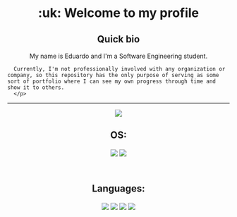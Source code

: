 <div font-family="Roboto">
  <h1 align="center"> :uk:  Welcome to my profile </h1>

   <div>
    <h2 align="center">Quick bio </h2> 
      <p align="center">My name is Eduardo and I'm a Software Engineering student.

      Currently, I'm not professionally involved with any organization or company, so this repository has the only purpose of serving as some sort of portfolio where I can see my own progress through time and show it to others.
      </p>
   </div>
  
  <hr>

  <div align="center">
    <a align="center" href="https://github.com/anuraghazra/github-readme-stats">
      <img align="center" src="https://github-readme-stats.vercel.app/api?username=Eduardo-Junior&show_icons=true&theme=dark" />
    </a>
  </div>


  <h2 align="center"> OS: </h2>
  <p align="center">
    <img align="center" src="https://img.shields.io/badge/Windows%2011-%230079d5.svg?style=for-the-badge&logo=Windows%2011&logoColor=white" />
    <img align="center" src="https://img.shields.io/badge/Ubuntu-E95420?style=for-the-badge&logo=ubuntu&logoColor=white" />
  </p>

  <br>

  <h2 align="center"> Languages: </h2>
  <p align="center">
    <img align="center" src="https://img.shields.io/badge/html5-%23E34F26.svg?style=for-the-badge&logo=html5&logoColor=white" />
    <img align="center" src="https://img.shields.io/badge/css3-%231572B6.svg?style=for-the-badge&logo=css3&logoColor=white" />
    <img align="center" src="https://img.shields.io/badge/javascript-%23323330.svg?style=for-the-badge&logo=javascript&logoColor=%23F7DF1E" />
    <img align="center" src="https://img.shields.io/badge/node.js-6DA55F?style=for-the-badge&logo=node.js&logoColor=white" />
  </p>
 </div>
